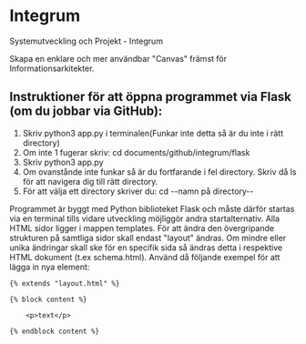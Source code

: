 # Integrum

Systemutveckling och Projekt - Integrum

Skapa en enklare och mer användbar "Canvas" främst för Informationsarkitekter.

Instruktioner för att öppna programmet via Flask (om du jobbar via GitHub):
---------------------------------------------------------------------------
1. Skriv python3 app.py i terminalen(Funkar inte detta så är du inte i rätt directory)
2. Om inte 1 fugerar skriv: cd documents/github/integrum/flask
3. Skriv python3 app.py 
4. Om ovanstånde inte funkar så är du fortfarande i fel directory. Skriv då ls för att navigera dig till rätt directory.
5. För att välja ett directory skriver du: cd --namn på directory--



Programmet är byggt med Python biblioteket Flask och måste därför startas via en terminal tills vidare utveckling möjliggör andra startalternativ.
Alla HTML sidor ligger i mappen templates. För att ändra den övergripande strukturen på samtliga sidor skall endast "layout" ändras. 
Om mindre eller unika ändringar skall ske för en specifik sida så ändras detta i respektive HTML dokument (t.ex schema.html).
Använd då följande exempel för att lägga in nya element:
    
    {% extends "layout.html" %}
        
    {% block content %}

        <p>text</p>

    {% endblock content %}